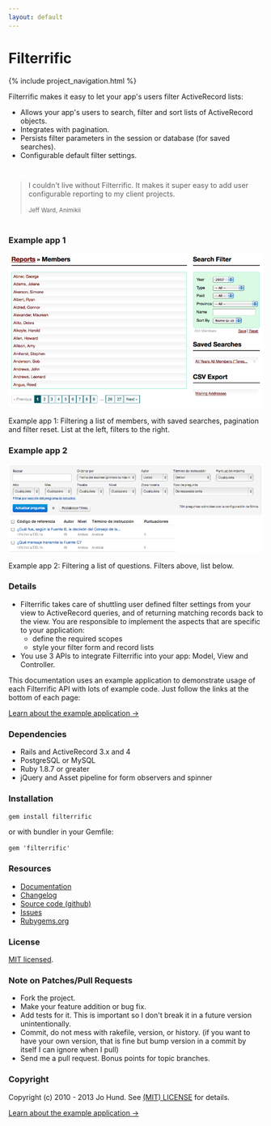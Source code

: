 ```yaml
---
layout: default
---
```


<div class="page-header">
  <h1>Filterrific</h1>
</div>



{% include project_navigation.html %}

Filterrific makes it easy to let your app's users filter ActiveRecord lists:

* Allows your app's users to search, filter and sort lists of ActiveRecord objects.
* Integrates with pagination.
* Persists filter parameters in the session or database (for saved searches).
* Configurable default filter settings.


<div style="margin: 3em 0;">
  <blockquote>
    <p>
      I couldn't live without Filterrific. It makes it super easy to add
      user configurable reporting to my client projects.
    </p>
    <small>Jeff Ward, Animikii</small>
  </blockquote>
</div>


### Example app 1

<p class="unconstrained">
  <img src="/images/screenshot_c.png" alt="Filterrific in action" class="img-polaroid" />
  <div class="img_caption">
    Example app 1: Filtering a list of members, with saved searches,
    pagination and filter reset. List at the left, filters to the right.
  </div>
</p>


### Example app 2

<p class="unconstrained">
  <img src="/images/screenshot_q.png" alt="Filterrific in action" class="img-polaroid" />
  <div class="img_caption">
    Example app 2: Filtering a list of questions. Filters above, list below.
  </div>
</p>


### Details

* Filterrific takes care of shuttling user defined filter settings from your view
  to ActiveRecord queries, and of returning matching records back to the view.
  You are responsible to implement the aspects that are specific
  to your application:
    * define the required scopes
    * style your filter form and record lists
* You use 3 APIs to integrate Filterrific into your app: Model, View and Controller.

This documentation uses an example application to demonstrate usage of each
Filterrific API with lots of example code. Just follow the links at the bottom
of each page:

<p>
  <a href="/pages/example_application.html" class='btn btn-success'>Learn about the example application &rarr;</a>
</p>


### Dependencies

* Rails and ActiveRecord 3.x and 4
* PostgreSQL or MySQL
* Ruby 1.8.7 or greater
* jQuery and Asset pipeline for form observers and spinner



### Installation

`gem install filterrific`

or with bundler in your Gemfile:

`gem 'filterrific'`



### Resources

* [Documentation](http://filterrific.clearcove.ca)
* [Changelog](https://github.com/jhund/filterrific/blob/master/CHANGELOG.md)
* [Source code (github)](https://github.com/jhund/filterrific)
* [Issues](https://github.com/jhund/filterrific/issues)
* [Rubygems.org](http://rubygems.org/gems/filterrific)



### License

[MIT licensed](https://github.com/jhund/filterrific/blob/master/MIT-LICENSE).



### Note on Patches/Pull Requests

* Fork the project.
* Make your feature addition or bug fix.
* Add tests for it. This is important so I don't break it in a future version unintentionally.
* Commit, do not mess with rakefile, version, or history.
  (if you want to have your own version, that is fine but bump version in a commit by itself I can ignore when I pull)
* Send me a pull request. Bonus points for topic branches.



### Copyright

Copyright (c) 2010 - 2013 Jo Hund. See [(MIT) LICENSE](https://github.com/jhund/filterrific/blob/master/MIT-LICENSE) for details.

<p>
  <a href="/pages/example_application.html" class='btn btn-success'>Learn about the example application &rarr;</a>
</p>

